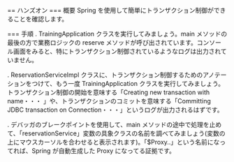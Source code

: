== ハンズオン
=== 概要
Spring を使用して簡単にトランザクション制御ができることを確認します。

=== 手順
. TrainingApplication クラスを実行してみましょう。main メソッドの最後の方で業務ロジックの reserve メソッドが呼び出されています。コンソール画面をみると、特にトランザクション制御されているようなログは出力されていません。

. ReservationServiceImpl クラスに、トランザクション制御するためのアノテーションをつけて、もう一度 TrainingApplication クラスを実行してみましょう。トランザクション制御の開始を意味する「Creating new transaction with name・・・ 」や、トランザクションのコミットを意味する「Committing JDBC transaction on Connection・・・」というログが出力されるはずです。

. デバッガのブレークポイントを使用して、main メソッドの途中で処理を止めて、「reservationService」変数の具象クラスの名前を調べてみましょう(変数の上にマウスカーソルを合わせると表示されます)。「$Proxy..」という名前になってれば、Spring が自動生成した Proxy になってる証拠です。
